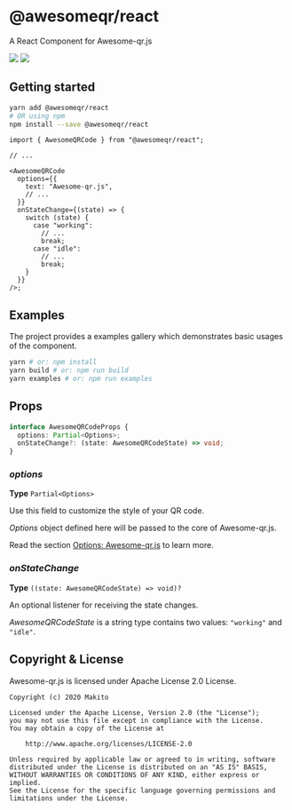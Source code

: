 # @awesomeqr/react

A React Component for Awesome-qr.js

![](https://img.shields.io/npm/v/@awesomeqr/react) ![](https://img.shields.io/npm/v/@awesomeqr/react/beta)

## Getting started

```bash
yarn add @awesomeqr/react
# OR using npm
npm install --save @awesomeqr/react
```

```tsx
import { AwesomeQRCode } from "@awesomeqr/react";

// ...

<AwesomeQRCode
  options={{
    text: "Awesome-qr.js",
    // ...
  }}
  onStateChange={(state) => {
    switch (state) {
      case "working":
        // ...
        break;
      case "idle":
        // ...
        break;
    }
  }}
/>;
```

## Examples

The project provides a examples gallery which demonstrates basic usages of the component.

```bash
yarn # or: npm install
yarn build # or: npm run build
yarn examples # or: npm run examples
```

## Props

```typescript
interface AwesomeQRCodeProps {
  options: Partial<Options>;
  onStateChange?: (state: AwesomeQRCodeState) => void;
}
```

### _options_

**Type** `Partial<Options>`

Use this field to customize the style of your QR code.

_Options_ object defined here will be passed to the core of Awesome-qr.js.

Read the section [Options: Awesome-qr.js](https://github.com/SumiMakito/Awesome-qr.js/blob/master/README.md#options) to learn more.

### _onStateChange_

**Type** `((state: AwesomeQRCodeState) => void)?`

An optional listener for receiving the state changes.

_AwesomeQRCodeState_ is a string type contains two values: `"working"` and `"idle"`.

## Copyright &amp; License

Awesome-qr.js is licensed under Apache License 2.0 License.

```
Copyright (c) 2020 Makito

Licensed under the Apache License, Version 2.0 (the "License");
you may not use this file except in compliance with the License.
You may obtain a copy of the License at

    http://www.apache.org/licenses/LICENSE-2.0

Unless required by applicable law or agreed to in writing, software
distributed under the License is distributed on an "AS IS" BASIS,
WITHOUT WARRANTIES OR CONDITIONS OF ANY KIND, either express or implied.
See the License for the specific language governing permissions and
limitations under the License.
```
